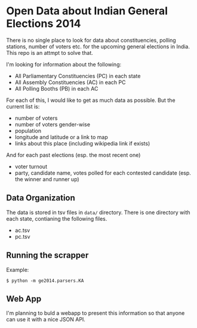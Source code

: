 Open Data about Indian General Elections 2014
=============================================

There is no single place to look for data about constituencies, polling stations, number of voters etc. for the upcoming general elections in India. This repo is an attmpt to solve that.

I'm looking for information about the following:

* All Parliamentary Constituencies (PC) in each state
* All Assembly Constituencies (AC) in each PC
* All Polling Booths (PB) in each AC

For each of this, I would like to get as much data as possible. But the current list is:

* number of voters
* number of voters gender-wise
* population
* longitude and latitude or a link to map
* links about this place (including wikipedia link if exists)

And for each past elections (esp. the most recent one)
* voter turnout
* party, candidate name, votes polled for each contested candidate (esp. the winner and runner up)

Data Organization
-----------------

The data is stored in tsv files in `data/` directory. There is one directory with each state, contianing the following files.

* ac.tsv
* pc.tsv

Running the scrapper
--------------------

Example:

    $ python -m ge2014.parsers.KA

Web App
-------

I'm planning to buld a webapp to present this information so that anyone can use it with a nice JSON API.


